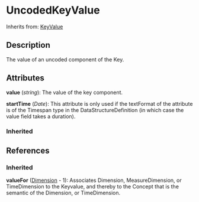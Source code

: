 
# UncodedKeyValue

Inherits from: [KeyValue](KeyValue.md)



## Description

The value of an uncoded component of the Key.


## Attributes

**value** (*string*): The value of the key component.

**startTime** (*Date*): This attribute is only used if the textFormat of the attribute is of the Timespan type in the DataStructureDefinition (in which case the value field takes a duration).

### Inherited



## References

### Inherited

**valueFor** ([Dimension](Dimension.md) - 1): Associates Dimension, MeasureDimension, or TimeDimension to the Keyvalue, and thereby to the Concept that is the semantic of the Dimension, or TimeDimension.




